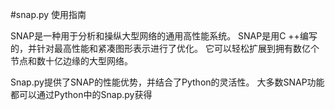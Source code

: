 #snap.py 使用指南

SNAP是一种用于分析和操纵大型网络的通用高性能系统。 
SNAP是用C ++编写的，并针对最高性能和紧凑图形表示进行了优化。 
它可以轻松扩展到拥有数亿个节点和数十亿边缘的大型网络。

Snap.py提供了SNAP的性能优势，并结合了Python的灵活性。 
大多数SNAP功能都可以通过Python中的Snap.py获得

